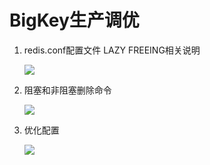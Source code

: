 # BigKey生产调优

1. redis.conf配置文件 LAZY FREEING相关说明

   ![](images/24.LAZYFREEING说明.jpg)

3. 阻塞和非阻塞删除命令

   ![](images/25.删除翻译.jpg)

4. 优化配置

   ![](images/26.LAZYFREEING配置修改.jpg)



